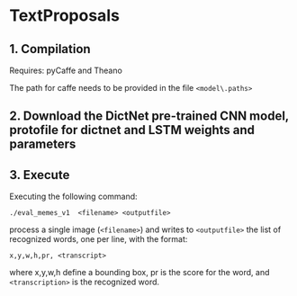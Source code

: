 # TextProposals

## 1. Compilation

Requires: pyCaffe and Theano

The path for caffe needs to be provided in the file `` <model\.paths> ``  

## 2. Download the DictNet pre-trained CNN model, protofile for dictnet and LSTM weights and parameters



## 3. Execute

Executing the following command: 

 `` ./eval_memes_v1  <filename> <outputfile> ``

process a single image (`` <filename> ``) and writes to  `` <outputfile> `` the list of recognized words, one per line, with the format: 

  `` x,y,w,h,pr, <transcript> ``

where x,y,w,h define a bounding box, pr is the score for the word, and `` <transcription> `` is the recognized word.

